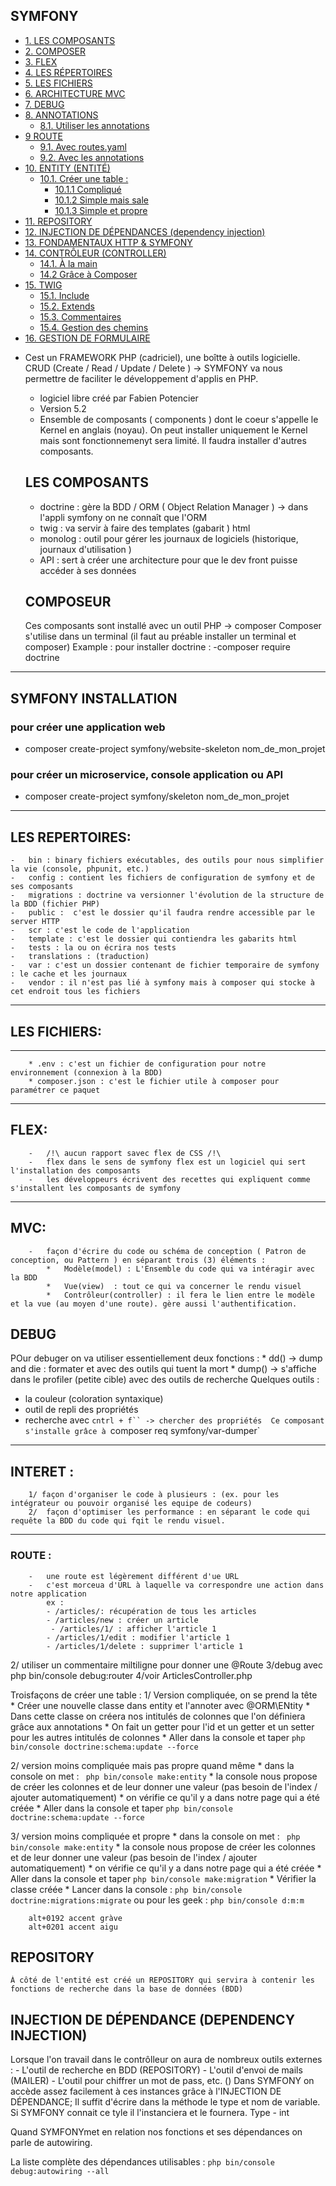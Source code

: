 

## SYMFONY
- [1. LES COMPOSANTS](#1-les-composants)
- [2. COMPOSER](#2-composer)
- [3. FLEX](#3-flex)
- [4. LES RÉPERTOIRES](#4-les-répertoires)
- [5. LES FICHIERS](#5-les-fichiers)
- [6. ARCHITECTURE MVC](#6-architecture-mvc)
- [7. DEBUG](#7-debug)
- [8. ANNOTATIONS](#8-annotations)
  - [8.1. Utiliser les annotations](#81-utiliser-les-annotations)
- [9 ROUTE](#9-route)
  - [9.1. Avec routes.yaml](#91-avec-routesyaml)
  - [9.2. Avec les annotations](#92-avec-les-annotations)
- [10. ENTITY (ENTITÉ)](#10-entity-entité)
  - [10.1. Créer une table :](#101-créer-une-table-)
    - [10.1.1 Compliqué](#1011-compliqué)
    - [10.1.2 Simple mais sale](#1012-simple-mais-sale)
    - [10.1.3 Simple et propre](#1013-simple-et-propre)
- [11. REPOSITORY](#11-repository)
- [12. INJECTION DE DÉPENDANCES (dependency injection)](#12-injection-de-dépendances-dependency-injection)
- [13. FONDAMENTAUX HTTP & SYMFONY](#13-fondamentaux-http--symfony)
- [14. CONTRÔLEUR (CONTROLLER)](#14-contrôleur-controller)
  - [14.1. À la main](#141-à-la-main)
  - [14.2 Grâce à Composer](#142-grâce-à-composer)
- [15. TWIG](#15-twig)
  - [15.1. Include](#151-include)
  - [15.2. Extends](#152-extends)
  - [15.3. Commentaires](#153-commentaires)
  - [15.4. Gestion des chemins](#154-gestion-des-chemins)
- [16. GESTION DE FORMULAIRE](#16-gestion-de-formulaire)


* Cest un FRAMEWORK PHP (cadriciel), une boîtte à outils logicielle. CRUD (Create / Read / Update / Delete )
-> SYMFONY va nous permettre de faciliter le développement d'applis en PHP.
    * logiciel libre créé par Fabien Potencier
    * Version 5.2 
    * Ensemble de composants ( components ) dont le coeur s'appelle le Kernel en anglais (noyau). On peut installer uniquement le Kernel mais sont fonctionnemenyt sera limité. Il faudra installer d'autres composants.

  ## LES COMPOSANTS

    - doctrine : gère la BDD / ORM (  Object Relation Manager ) -> dans l'appli symfony on ne connaît que l'ORM
    - twig : va servir à faire des templates (gabarit ) html
    -  monolog : outil pour gérer les journaux de logiciels (historique, journaux d'utilisation )
    - API : sert à créer une architecture pour que le dev front puisse accéder à ses données


  ## COMPOSEUR

    Ces composants sont installé avec un outil PHP -> composer
    Composer s'utilise dans un terminal (il faut au préable installer un terminal et composer)
    Example :   pour installer doctrine :
                           -composer require doctrine



************************************
## SYMFONY INSTALLATION

### pour créer une application web
 -  composer create-project symfony/website-skeleton nom_de_mon_projet
###  pour créer un microservice, console application ou API
-   composer create-project symfony/skeleton nom_de_mon_projet


************************************
  ## LES REPERTOIRES:
    -   bin : binary fichiers exécutables, des outils pour nous simplifier la vie (console, phpunit, etc.)
    -   config : contient les fichiers de configuration de symfony et de ses composants
    -   migrations : doctrine va versionner l'évolution de la structure de la BDD (fichier PHP)
    -   public :  c'est le dossier qu'il faudra rendre accessible par le server HTTP
    -   scr : c'est le code de l'application 
    -   template : c'est le dossier qui contiendra les gabarits html
    -   tests : la ou on écrira nos tests
    -   translations : (traduction)
    -   var : c'est un dossier contenant de fichier temporaire de symfony : le cache et les journaux
    -   vendor : il n'est pas lié à symfony mais à composer qui stocke à cet endroit tous les fichiers

****************************
  ## LES FICHIERS:
****************************
        * .env : c'est un fichier de configuration pour notre environnement (connexion à la BDD)
        * composer.json : c'est le fichier utile à composer pour paramétrer ce paquet


**************************
  ## FLEX:

        -   /!\ aucun rapport savec flex de CSS /!\
        -   flex dans le sens de symfony flex est un logiciel qui sert l'installation des composants
        -   les développeurs écrivent des recettes qui expliquent comme s'installent les composants de symfony

*************************  
  ## MVC:

        -   façon d'écrire du code ou schéma de conception ( Patron de conception, ou Pattern ) en séparant trois (3) éléments : 
            *   Modèle(model) : L'Ensemble du code qui va intéragir avec la BDD
            *   Vue(view)  : tout ce qui va concerner le rendu visuel 
            *   Contrôleur(controller) : il fera le lien entre le modèle et la vue (au moyen d'une route). gère aussi l'authentification.
## DEBUG 

POur debuger on va utiliser essentiellement deux fonctions :
        * dd()          -> dump and die : formater et avec des outils qui tuent la mort 
        * dump()        -> s'affiche dans le profiler (petite cible) avec des outils de recherche
Quelques outils :
 - la couleur (coloration syntaxique)
 - outil de repli des propriétés
 - recherche avec `cntrl + f`` -> chercher des propriétés 
Ce composant s'installe grâce à `composer req symfony/var-dumper`


***********************
   ## INTERET : 

        1/ façon d'organiser le code à plusieurs : (ex. pour les intégrateur ou pouvoir organisé les equipe de codeurs)
        2/  façon d'optimiser les performance : en séparant le code qui requête la BDD du code qui fqit le rendu visuel.


************************
### ROUTE : 

        -   une route est légèrement différent d'ue URL
        -   c'est morceua d'URL à laquelle va correspondre une action dans notre application
            ex : 
            - /articles/: récupération de tous les articles
            - /articles/new : créer un article 
             - /articles/1/ : afficher l'article 1
            - /articles/1/edit : modifier l'article 1
            - /articles/1/delete : supprimer l'article 1

2/ utiliser un commentaire miltiligne pour donner une @Route
3/debug avec php bin/console debug:router 
4/voir ArticlesController.php


Troisfaçons de créer une table :
1/ Version compliquée, on se prend la tête   
        * Créer une nouvelle classe dans entity et l'annoter avec @ORM\ENtity
        * Dans cette classe on créera nos intitulés de colonnes que l'on définiera grâce aux annotations
        * On fait un getter pour l'id et un getter et un setter pour les autres intitulés de colonnes 
        * Aller dans la console et taper `php bin/console doctrine:schema:update --force`

2/ version moins compliquée mais pas propre quand même
        * dans la console on met : ` php bin/console make:entity`
        * la console nous propose de créer les colonnes et de leur donner une valeur (pas besoin de l'index / ajouter automatiquement)
        * on vérifie ce qu'il y a dans notre page qui a été créée 
        * Aller dans la console et taper `php bin/console doctrine:schema:update --force`

3/ version moins compliquée et propre
        * dans la console on met : ` php bin/console make:entity`
        * la console nous propose de créer les colonnes et de leur donner une valeur (pas besoin de l'index / ajouter automatiquement)
        * on vérifie ce qu'il y a dans notre page qui a été créée 
        * Aller dans la console et taper `php bin/console make:migration`
        * Vérifier la classe créée
        * Lancer dans la console : `php bin/console doctrine:migrations:migrate` ou pour les geek : `php bin/console d:m:m`

        alt+0192 accent gràve
        alt+0201 accent aigu

## REPOSITORY
    À côté de l'entité est créé un REPOSITORY qui servira à contenir les fonctions de recherche dans la base de données (BDD)

## INJECTION DE DÉPENDANCE (DEPENDENCY INJECTION)

Lorsque l'on travail dans le contrôlleur on aura de nombreux outils externes :
    - L'outil de recherche en BDD (REPOSITORY)
    - L'outil d'envoi de mails (MAILER)
    - L'outil pour chiffrer un mot de pass, etc. ()
Dans SYMFONY on accède assez facilement à ces instances grâce à l'INJECTION DE DÉPENDANCE;
Il suffit d'écrire dans la méthode le type et nom de variable. Si SYMFONY connait ce tyle il l'instanciera et le fournera.
Type - int 

Quand SYMFONYmet en relation nos fonctions et ses dépendances on parle de autowiring.


La liste complète des dépendances utilisables :
`php bin/console debug:autowiring --all`